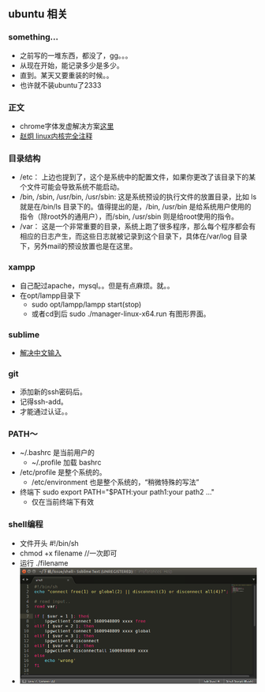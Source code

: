 ## ubuntu 相关

### something...
- 之前写的一堆东西，都没了，gg。。。
- 从现在开始，能记录多少是多少。
- 直到。某天又要重装的时候。。
- 也许就不装ubuntu了2333

### 正文
- chrome字体发虚解决方案[这里](http://www.findspace.name/res/1388)
- [赵炯 linux内核完全注释](http://download.csdn.net/detail/skyline_loafer/8215693)

### 目录结构
- /etc： 上边也提到了，这个是系统中的配置文件，如果你更改了该目录下的某个文件可能会导致系统不能启动。
- /bin, /sbin, /usr/bin, /usr/sbin: 这是系统预设的执行文件的放置目录，比如 ls 就是在/bin/ls 目录下的。值得提出的是，/bin, /usr/bin 是给系统用户使用的指令（除root外的通用户），而/sbin, /usr/sbin 则是给root使用的指令。
- /var： 这是一个非常重要的目录，系统上跑了很多程序，那么每个程序都会有相应的日志产生，而这些日志就被记录到这个目录下，具体在/var/log 目录下，另外mail的预设放置也是在这里。

### xampp
- 自己配过apache，mysql。。但是有点麻烦。就。。
- 在opt/lampp目录下
  - sudo opt/lampp/lampp start(stop)
  - 或者cd到后  sudo ./manager-linux-x64.run 有图形界面。

### sublime
- [解决中文输入](http://www.jianshu.com/p/bf05fb3a4709)

### git
-  添加新的ssh密码后。
-  记得ssh-add。
-  才能通过认证。。

### PATH～
- ~/.bashrc 是当前用户的
	- ~/.profile 加载 bashrc 	
- /etc/profile 是整个系统的。
	- /etc/environment 也是整个系统的，“稍微特殊的写法”
- 终端下 sudo export PATH="$PATH:your path1:your path2 …"
	- 仅在当前终端下有效

### shell编程
- 文件开头 #!/bin/sh
- chmod +x filename //一次即可
- 运行 ./filename
- ![shelll](./resource/img/shell-demo.png)